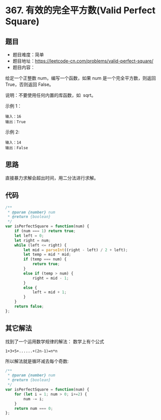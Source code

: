 # 367. 有效的完全平方数(Valid Perfect Square)

## 题目
* 题目难度：简单
* 题目地址：https://leetcode-cn.com/problems/valid-perfect-square/
* 题目内容：

给定一个正整数 num，编写一个函数，如果 num 是一个完全平方数，则返回 True，否则返回 False。

说明：不要使用任何内置的库函数，如  sqrt。

示例 1：

```
输入：16
输出：True
```

示例 2:

```
输入：14
输出：False
```


## 思路
直接暴力求解会超出时间，用二分法进行求解。


## 代码
```JavaScript
/**
 * @param {number} num
 * @return {boolean}
 */
var isPerfectSquare = function(num) {
    if (num === 1) return true;
    let left = 0;
    let right = num;
    while (left <= right) {
        let mid = parseInt((right - left) / 2 + left);
        let temp = mid * mid;
        if (temp === num) {
            return true;
        }
        else if (temp > num) {
            right = mid - 1;
        }
        else {
            left = mid + 1;
        }
    }
    return false;
};
```


## 其它解法
找到了一个运用数学规律的解法：
数学上有个公式
```
1+3+5+......+(2n-1)=n*n
```

所以解法就是循环减去每个奇数:

```JavaScript
/**
 * @param {number} num
 * @return {boolean}
 */
var isPerfectSquare = function(num) {
    for (let i = 1; num > 0; i+=2) {
        num -= i;
    }
    return num === 0;
};
```